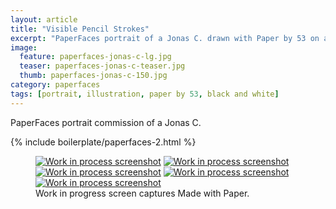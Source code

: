 ```yaml
---
layout: article
title: "Visible Pencil Strokes"
excerpt: "PaperFaces portrait of a Jonas C. drawn with Paper by 53 on an iPad."
image: 
  feature: paperfaces-jonas-c-lg.jpg
  teaser: paperfaces-jonas-c-teaser.jpg
  thumb: paperfaces-jonas-c-150.jpg
category: paperfaces
tags: [portrait, illustration, paper by 53, black and white]
---
```


PaperFaces portrait commission of a Jonas C.

{% include boilerplate/paperfaces-2.html %}

<figure class="third">
  <a href="{{ site.url }}/images/paperfaces-jonas-c-process-1-lg.jpg"><img src="{{ site.url }}/images/paperfaces-jonas-c-process-1-600.jpg" alt="Work in process screenshot"></a>
  <a href="{{ site.url }}/images/paperfaces-jonas-c-process-2-lg.jpg"><img src="{{ site.url }}/images/paperfaces-jonas-c-process-2-600.jpg" alt="Work in process screenshot"></a>
  <a href="{{ site.url }}/images/paperfaces-jonas-c-process-3-lg.jpg"><img src="{{ site.url }}/images/paperfaces-jonas-c-process-3-600.jpg" alt="Work in process screenshot"></a>
  <a href="{{ site.url }}/images/paperfaces-jonas-c-process-4-lg.jpg"><img src="{{ site.url }}/images/paperfaces-jonas-c-process-4-600.jpg" alt="Work in process screenshot"></a>
  <a href="{{ site.url }}/images/paperfaces-jonas-c-process-5-lg.jpg"><img src="{{ site.url }}/images/paperfaces-jonas-c-process-5-600.jpg" alt="Work in process screenshot"></a>
  <figcaption>Work in progress screen captures Made with Paper.</figcaption>
</figure>